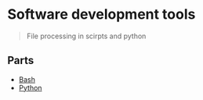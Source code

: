 # Software development tools
> File processing in scirpts and python

## Parts
* [Bash](BREADME.md)
* [Python](Python/PReadme.md)




